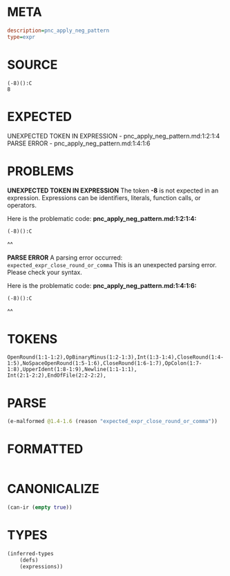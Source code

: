 # META
~~~ini
description=pnc_apply_neg_pattern
type=expr
~~~
# SOURCE
~~~roc
(-8)():C
8
~~~
# EXPECTED
UNEXPECTED TOKEN IN EXPRESSION - pnc_apply_neg_pattern.md:1:2:1:4
PARSE ERROR - pnc_apply_neg_pattern.md:1:4:1:6
# PROBLEMS
**UNEXPECTED TOKEN IN EXPRESSION**
The token **-8** is not expected in an expression.
Expressions can be identifiers, literals, function calls, or operators.

Here is the problematic code:
**pnc_apply_neg_pattern.md:1:2:1:4:**
```roc
(-8)():C
```
 ^^


**PARSE ERROR**
A parsing error occurred: `expected_expr_close_round_or_comma`
This is an unexpected parsing error. Please check your syntax.

Here is the problematic code:
**pnc_apply_neg_pattern.md:1:4:1:6:**
```roc
(-8)():C
```
   ^^


# TOKENS
~~~zig
OpenRound(1:1-1:2),OpBinaryMinus(1:2-1:3),Int(1:3-1:4),CloseRound(1:4-1:5),NoSpaceOpenRound(1:5-1:6),CloseRound(1:6-1:7),OpColon(1:7-1:8),UpperIdent(1:8-1:9),Newline(1:1-1:1),
Int(2:1-2:2),EndOfFile(2:2-2:2),
~~~
# PARSE
~~~clojure
(e-malformed @1.4-1.6 (reason "expected_expr_close_round_or_comma"))
~~~
# FORMATTED
~~~roc

~~~
# CANONICALIZE
~~~clojure
(can-ir (empty true))
~~~
# TYPES
~~~clojure
(inferred-types
	(defs)
	(expressions))
~~~
